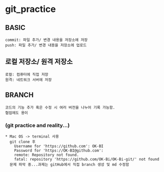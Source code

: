 # git_practice
## BASIC
    commit: 파일 추가/ 변경 내용을 저장소에 저장
    push: 파일 추가/ 변경 내용을 저장소에 업로드

## 로컬 저장소/ 원격 저장소
	로컬: 컴퓨터에 직접 저장
	원격: 네트워크 서버에 저장
## BRANCH
	코드의 기능 추가 혹은 수정 시 여러 버전을 나누어 기록 가능함.
	협업에도 용이

### (git practice and reality...)
	* Mac OS -> terminal 사용
	  git clone 후 
		Username for 'https://github.com': OK-BI
		Password for 'https://OK-BI@github.com': 
		remote: Repository not found.
		fatal: repository 'https://github.com/OK-Bi/OK-Bi-git/' not found
	  문제 파악 중...과제는 gitHub에서 직접 branch 생성 및 md 수정함	
